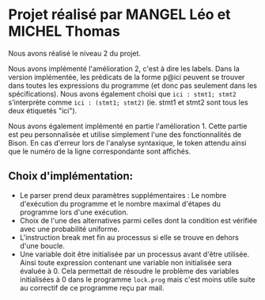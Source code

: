 # Projet réalisé par MANGEL Léo et MICHEL Thomas

Nous avons réalisé le niveau 2 du projet.

Nous avons implémenté l'amélioration 2, c'est à dire les
labels. Dans la version implémentée, les prédicats de la forme p@ici peuvent se
trouver dans toutes les expressions du programme (et donc pas seulement dans
les spécifications). Nous avons également choisi que ```ici : stmt1; stmt2```
s'interprète comme ```ici : (stmt1; stmt2)``` (ie. stmt1 et stmt2 sont tous les deux étiquetés "ici").

Nous avons également implémenté en partie l'amélioration 1. Cette partie est peu personnalisée et utilise simplement l'une des fonctionnalités de Bison. En cas d'erreur lors de l'analyse syntaxique, le token attendu ainsi que le numéro de la ligne correspondante sont affichés.

## Choix d'implémentation:
- Le parser prend deux paramètres supplémentaires : Le nombre d'exécution du programme et le nombre maximal d'étapes du programme lors d'une exécution.
- Choix de l'une des alternatives parmi celles dont la condition est vérifiée avec une probabilité uniforme.
- L'instruction break met fin au processus si elle se trouve en dehors d'une boucle.
- Une variable doit être initialisée par un processus avant d'être utilisée. Ainsi toute expression contenant une variable non initialisée sera évaluée à 0. Cela permettait de résoudre le problème des variables initialisées à 0 dans le programme ```lock.prog``` mais c'est moins utile suite au correctif de ce programme reçu par mail.
